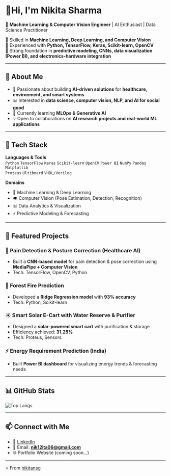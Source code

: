 <!---
nikitansg/nikitansg is a ✨ special ✨ repository because its `README.md` (this file) appears on your GitHub profile.
You can click the Preview link to take a look at your changes.
--->
#  👋Hi, I'm Nikita Sharma  

🚀 **Machine Learning & Computer Vision Engineer** | AI Enthusiast | Data Science Practitioner  

🔹 Skilled in **Machine Learning, Deep Learning, and Computer Vision**  
🔹 Experienced with **Python, TensorFlow, Keras, Scikit-learn, OpenCV**  
🔹 Strong foundation in **predictive modeling, CNNs, data visualization (Power BI), and electronics-hardware integration**  

---

## 🌟 About Me  
- 🎯 Passionate about building **AI-driven solutions** for **healthcare, environment, and smart systems**  
- 📊 Interested in **data science, computer vision, NLP, and AI for social good**  
- 🌱 Currently learning **MLOps & Generative AI**  
- 💡 Open to collaborations on **AI research projects and real-world ML applications**  

---

## 🔧 Tech Stack  

**Languages & Tools**  
`Python` `TensorFlow` `Keras` `Scikit-learn` `OpenCV` `Power BI` `NumPy` `Pandas` `Matplotlib`  
`Proteus` `Ultiboard` `VHDL/Verilog`  

**Domains**  
- 🧠 Machine Learning & Deep Learning  
- 👁️ Computer Vision (Pose Estimation, Detection, Recognition)  
- 📊 Data Analytics & Visualization  
- ⚡ Predictive Modeling & Forecasting  

---

## 📌 Featured Projects  

### 🏥 Pain Detection & Posture Correction (Healthcare AI)  
- Built a **CNN-based model** for pain detection & pose correction using **MediaPipe + Computer Vision**  
- Tech: TensorFlow, OpenCV, Python  

### 🌳 Forest Fire Prediction  
- Developed a **Ridge Regression model** with **93% accuracy**  
- Tech: Python, Scikit-learn  

### ☀️ Smart Solar E-Cart with Water Reserve & Purifier  
- Designed a **solar-powered smart cart** with purification & storage  
- Efficiency achieved: **31.25%**  
- Tech: Proteus, Sensors  

### ⚡ Energy Requirement Prediction (India)  
- Built **Power BI dashboard** for visualizing energy trends & forecasting needs  

---

## 📊 GitHub Stats  

![Top Langs](https://github-readme-stats.vercel.app/api/top-langs/?username=nikitansg&layout=compact&theme=radical)  

---

## 📫 Connect with Me  

- 💼 [LinkedIn](www.linkedin.com/in/nikita-sharma-2373ab138)  
- 📧 Email: **nik12ita06@gmail.com**  
- 🌐 Portfolio Website (coming soon...)  

---
⭐️ From [nikitansg](https://github.com/nikitansg)
